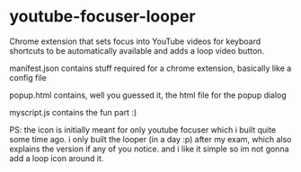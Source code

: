 # youtube-focuser-looper
Chrome extension that sets focus into YouTube videos for keyboard shortcuts to be automatically available and adds a loop video button.

manifest.json contains stuff required for a chrome extension, basically like a config file

popup.html contains, well you guessed it, the html file for the popup dialog

myscript.js contains the fun part :)

PS: the icon is initially meant for only youtube focuser which i built quite some time ago. i only built the looper (in a day :p) after my exam, which also explains the version if any of you notice. and i like it simple so im not gonna add a loop icon around it.

